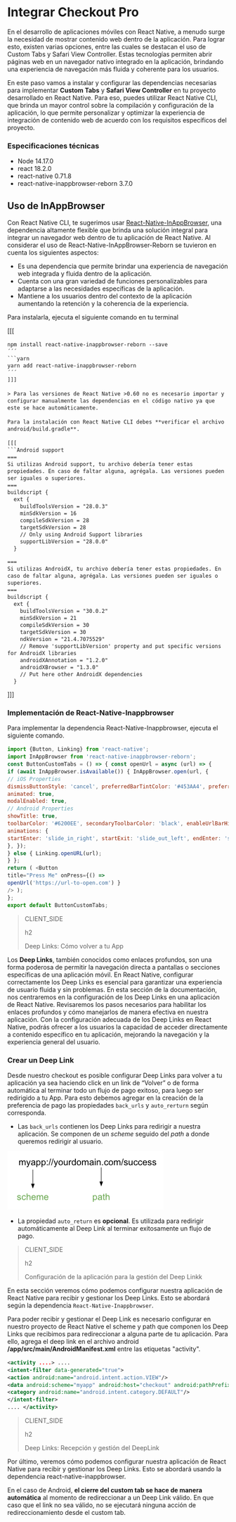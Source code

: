 # Integrar Checkout Pro 

En el desarrollo de aplicaciones móviles con React Native, a menudo surge la necesidad de mostrar contenido web dentro de la aplicación. Para lograr esto, existen varias opciones, entre las cuales se destacan el uso de Custom Tabs y Safari View Controller. Estas tecnologías permiten abrir páginas web en un navegador nativo integrado en la aplicación, brindando una experiencia de navegación más fluida y coherente para los usuarios.

En este paso vamos a instalar y configurar las dependencias necesarias para implementar **Custom Tabs** y **Safari View Controller** en tu proyecto desarrollado en React Native. Para eso, puedes utilizar React Native CLI, que brinda un mayor control sobre la compilación y configuración de la aplicación, lo que permite personalizar y optimizar la experiencia de integración de contenido web de acuerdo con los requisitos específicos del proyecto. 

### Especificaciones técnicas

* Node 14.17.0
* react 18.2.0
* react-native 0.71.8
* react-native-inappbrowser-reborn 3.7.0

## Uso de InAppBrowser

Con React Native CLI, te sugerimos usar [React-Native-InAppBrowser](https://www.npmjs.com/package/react-native-inappbrowser-reborn), una dependencia  altamente flexible que brinda una solución integral para integrar un navegador web dentro de tu aplicación de React Native. Al considerar el uso de React-Native-InAppBrowser-Reborn se tuvieron en cuenta los siguientes aspectos:

* Es una dependencia que permite brindar una experiencia de navegación web integrada y fluida dentro de la aplicación.
* Cuenta con una gran variedad de funciones personalizables para adaptarse a las necesidades específicas de la aplicación.
* Mantiene a los usuarios dentro del contexto de la aplicación aumentando la retención y la coherencia de la experiencia.

Para instalarla, ejecuta el siguiente comando en tu terminal

[[[
```npm
npm install react-native-inappbrowser-reborn --save
´´´
```yarn
yarn add react-native-inappbrowser-reborn
´´´
]]]

> Para las versiones de React Native >0.60 no es necesario importar y configurar manualmente las dependencias en el código nativo ya que este se hace automáticamente.

Para la instalación con React Native CLI debes **verificar el archivo android/build.gradle**.

[[[
```Android support
===
Si utilizas Android support, tu archivo debería tener estas propiedades. En caso de faltar alguna, agrégala. Las versiones pueden ser iguales o superiores.
===
buildscript {
  ext {
    buildToolsVersion = "28.0.3"
    minSdkVersion = 16
    compileSdkVersion = 28
    targetSdkVersion = 28
    // Only using Android Support libraries
    supportLibVersion = "28.0.0"
  }
```
```AndroidX
===
Si utilizas AndroidX, tu archivo debería tener estas propiedades. En caso de faltar alguna, agrégala. Las versiones pueden ser iguales o superiores.
===
buildscript {
  ext {
    buildToolsVersion = "30.0.2"
    minSdkVersion = 21
    compileSdkVersion = 30
    targetSdkVersion = 30
    ndkVersion = "21.4.7075529"
    // Remove 'supportLibVersion' property and put specific versions for AndroidX libraries
    androidXAnnotation = "1.2.0"
    androidXBrowser = "1.3.0"
    // Put here other AndroidX dependencies
  }
```
]]]

### Implementación de React-Native-Inappbrowser

Para implementar la dependencia React-Native-Inappbrowser, ejecuta el siguiente comando.

```JavaScript
import {Button, Linking} from 'react-native';
import InAppBrowser from 'react-native-inappbrowser-reborn';
const ButtonCustomTabs = () => { const openUrl = async (url) => {
if (await InAppBrowser.isAvailable()) { InAppBrowser.open(url, {
// iOS Properties
dismissButtonStyle: 'cancel', preferredBarTintColor: '#453AA4', preferredControlTintColor: 'white', readerMode: false,
animated: true,
modalEnabled: true,
// Android Properties
showTitle: true,
toolbarColor: '#6200EE', secondaryToolbarColor: 'black', enableUrlBarHiding: true, enableDefaultShare: true, forceCloseOnRedirection: false, // Animation
animations: {
startEnter: 'slide_in_right', startExit: 'slide_out_left', endEnter: 'slide_in_left', endExit: 'slide_out_right',
}, });
} else { Linking.openURL(url);
} };
return ( <Button
title="Press Me" onPress={() =>
openUrl('https://url-to-open.com') }
/> );
};
export default ButtonCustomTabs;
```

> CLIENT_SIDE
>
> h2
>
> Deep Links: Cómo volver a tu App 

Los **Deep Links**, también conocidos como enlaces profundos, son una forma poderosa de permitir la navegación directa a pantallas o secciones específicas de una aplicación móvil. En React Native, configurar correctamente los Deep Links es esencial para garantizar una experiencia de usuario fluida y sin problemas.
En esta sección de la documentación, nos centraremos en la configuración de los Deep Links en una aplicación de React Native. Revisaremos los pasos necesarios para habilitar los enlaces profundos y cómo manejarlos de manera efectiva en nuestra aplicación.
Con la configuración adecuada de los Deep Links en React Native, podrás ofrecer a los usuarios la capacidad de acceder directamente a contenido específico en tu aplicación, mejorando la navegación y la experiencia general del usuario.

### Crear un Deep Link
Desde nuestro checkout es posible configurar Deep Links para volver a tu aplicación ya sea haciendo click en un link de “Volver” o de forma automática al terminar todo un flujo de pago exitoso, para luego ser redirigido a tu App.
Para esto debemos agregar en la creación de la preferencia de pago las propiedades `back_urls` y `auto_rerturn` según corresponda.

* Las `back_urls` contienen los Deep Links para redirigir a nuestra aplicación. Se componen de un *scheme* seguido del *path* a donde queremos redirigir al usuario.

![back urls](/images/cow/back-urls.png)

* La propiedad `auto_return` es **opcional**. Es utilizada para redirigir automáticamente al Deep Link al terminar exitosamente un flujo de pago.

> CLIENT_SIDE
>
> h2
>
> Configuración de la aplicación para la gestión del Deep Linkk 


En esta sección veremos cómo podemos configurar nuestra aplicación de React Native para recibir y gestionar los Deep Links. Esto se abordará según la dependencia `React-Native-Inappbrowser`.

Para poder recibir y gestionar el Deep Link es necesario configurar en nuestro proyecto de React Native el scheme y path que componen los Deep Links que recibimos para redireccionar a alguna parte de tu aplicación. 
Para ello, agrega el deep link en el archivo android **/app/src/main/AndroidManifest.xml** entre las etiquetas "activity".

```AndroidManifest.xml
<activity ....> ....
<intent-filter data-generated="true">
<action android:name="android.intent.action.VIEW"/>
<data android:scheme="myapp" android:host="checkout" android:pathPrefix="/congrats"/> <category android:name="android.intent.category.BROWSABLE"/>
<category android:name="android.intent.category.DEFAULT"/>
</intent-filter>
.... </activity>
```


> CLIENT_SIDE
>
> h2
>
> Deep Links: Recepción y gestión del DeepLink 

Por último, veremos cómo podemos configurar nuestra aplicación de React Native para recibir y gestionar los Deep Links. Esto se abordará usando la dependencia react-native-inappbrowser. 

En el caso de Android, **el cierre del custom tab se hace de manera automática** al momento de redireccionar a un Deep Link válido. En que caso que el link no sea válido, no se ejecutará ninguna acción de redireccionamiento desde el custom tab.


